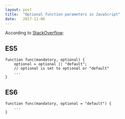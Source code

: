```yaml
---
layout: post
title:  "Optional function parameters in JavaScript"
date:   2017-11-06
---
```


According to [StackOverflow](https://stackoverflow.com/questions/12797118/how-can-i-declare-optional-function-parameters-in-javascript):

## ES5

```
function func(mandatory, optional) {
	optional = optional || "default";
	// optional is set to optional or "default"
	...
}
```


## ES6

```
function func(mandatory, optional = "default") {
	...
}
```



